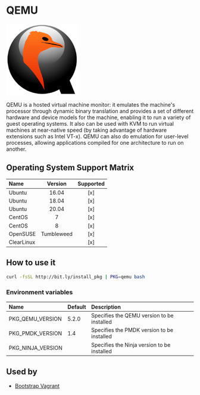 # QEMU

![Logo](../../docs/img/qemu.png)

QEMU is a hosted virtual machine monitor: it emulates the machine's
processor through dynamic binary translation and provides a set of
different hardware and device models for the machine, enabling it to
run a variety of guest operating systems. It also can be used with KVM
to run virtual machines at near-native speed (by taking advantage of
hardware extensions such as Intel VT-x). QEMU can also do emulation
for user-level processes, allowing applications compiled for one
architecture to run on another.

## Operating System Support Matrix

| Name       | Version    | Supported |
|:-----------|:----------:|:---------:|
| Ubuntu     | 16.04      | [x]       |
| Ubuntu     | 18.04      | [x]       |
| Ubuntu     | 20.04      | [x]       |
| CentOS     | 7          | [x]       |
| CentOS     | 8          | [x]       |
| OpenSUSE   | Tumbleweed | [x]       |
| ClearLinux |            | [x]       |

## How to use it

```bash
curl -fsSL http://bit.ly/install_pkg | PKG=qemu bash
```
### Environment variables

| Name              | Default | Description                                 |
|:------------------|:--------|:--------------------------------------------|
| PKG_QEMU_VERSION  | 5.2.0   | Specifies the QEMU version to be installed  |
| PKG_PMDK_VERSION  | 1.4     | Specifies the PMDK version to be installed  |
| PKG_NINJA_VERSION |         | Specifies the Ninja version to be installed |

## Used by

- [Bootstrap Vagrant](https://github.com/electrocucaracha/bootstrap-vagrant)
